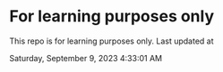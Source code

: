 # For learning purposes only
This repo is for learning purposes only.
Last updated at

Saturday, September 9, 2023 4:33:01 AM

